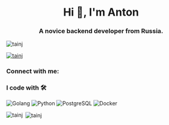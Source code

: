 <h1 align="center">Hi 👋, I'm Anton</h1>
<h3 align="center">A novice backend developer from Russia.</h3>

<p align="left"> <img src="https://komarev.com/ghpvc/?username=tainj&label=Profile%20views&color=0e75b6&style=flat" alt="tainj" /> </p>

<p align="left"> <a href="https://github.com/ryo-ma/github-profile-trophy"><img src="https://github-profile-trophy.vercel.app/?username=tainj" alt="tainj" /></a> </p>

<h3 align="left">Connect with me:</h3>
<p align="left">
</p>

### **I code with 🛠️**

![Golang](https://img.shields.io/badge/Golang-%2300ADD8?style=for-the-badge&logo=go&logoColor=%23FFFFFF&logoSize=10)
![Python](https://img.shields.io/badge/python-%233776AB?style=for-the-badge&logo=python&logoColor=%23FFFFFF)
![PostgreSQL](https://img.shields.io/badge/postgresql-%234169E1?style=for-the-badge&logo=postgresql&logoColor=%23FFFFFF)
![Docker](https://img.shields.io/badge/docker-%232496ED?style=for-the-badge&logo=docker&logoColor=%23FFFFFF)





<p><img align="left" src="https://github-readme-stats.vercel.app/api/top-langs?username=tainj&show_icons=true&locale=en&layout=compact" alt="tainj" /></p>

<p>&nbsp;<img align="center" src="https://github-readme-stats.vercel.app/api?username=tainj&show_icons=true&locale=en" alt="tainj" /></p>